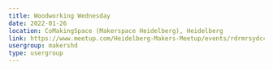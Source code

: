 ```yaml
---
title: Woodworking Wednesday
date: 2022-01-26
location: CoMakingSpace (Makerspace Heidelberg), Heidelberg
link: https://www.meetup.com/Heidelberg-Makers-Meetup/events/rdrmrsydccbjc/
usergroup: makershd
type: usergroup
---
```

